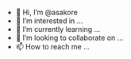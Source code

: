- 👋 Hi, I’m @asakore
- 👀 I’m interested in ...
- 🌱 I’m currently learning ...
- 💞️ I’m looking to collaborate on ...
- 📫 How to reach me ...

<!---
asakore/asakore is a ✨ special ✨ repository because its `README.md` (this file) appears on your GitHub profile.
You can click the Preview link to take a look at your changes.
--->
